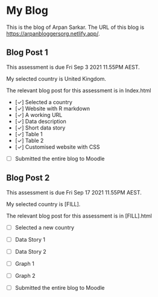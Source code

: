 # My Blog


This is the blog of Arpan Sarkar.
The URL of this blog is https://arpanbloggersorg.netlify.app/.

## Blog Post 1

This assessment is due Fri Sep 3 2021 11.55PM AEST.

My selected country is United Kingdom.

The relevant blog post for this assessment is in Index.html

- [✓] Selected a country
- [✓] Website with R markdown 
- [✓] A working URL
- [✓] Data description
- [✓] Short data story
- [✓] Table 1
- [✓] Table 2
- [✓] Customised website with CSS
- [ ] Submitted the entire blog to Moodle

## Blog Post 2

This assessment is due Fri Sep 17 2021 11.55PM AEST.

My selected country is [FILL].

The relevant blog post for this assessment is in [FILL].html

- [ ] Selected a new country
- [ ] Data Story 1
- [ ] Data Story 2
- [ ] Graph 1
- [ ] Graph 2
- [ ] Submitted the entire blog to Moodle


